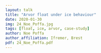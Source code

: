 ```yaml
---
layout: talk
title: "Arvor float under ice behaviour"
date: 2020-01-30
img: 24_Noe_Poffa.jpg
tags: [float, ice, arvor, case-study]
author: Noe Poffa
author_affiliation: Ifremer, Brest
pdf: 24_Noe_Poffa.pdf
---
```


[jekyll-docs]: https://jekyllrb.com/docs/home
[jekyll-gh]:   https://github.com/jekyll/jekyll
[jekyll-talk]: https://talk.jekyllrb.com/